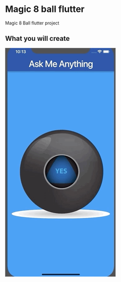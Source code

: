 # Magic 8 ball flutter
Magic 8 Ball flutter project


## What you will create

![Finished App](https://github.com/karoman0584/Images/blob/main/magic-8-ball-flutter.gif)